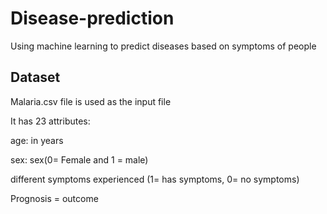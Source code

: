 # Disease-prediction
Using machine learning to predict diseases based on symptoms of people

## Dataset 
Malaria.csv file is used as the input file

It has 23 attributes:

age: in years

sex: sex(0= Female and 1 = male)

different symptoms experienced (1= has symptoms, 0= no symptoms)

Prognosis = outcome
